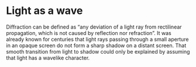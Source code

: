 # Light as a wave

Diffraction can be defined as “any deviation of a light ray from rectilinear propagation, which is not caused by reflection nor refraction”.
It was already known for centuries that light rays passing through a small aperture in an opaque screen do not form a sharp shadow on a distant screen. That smooth transition from light to shadow could only be explained by assuming that light has a wavelike character.